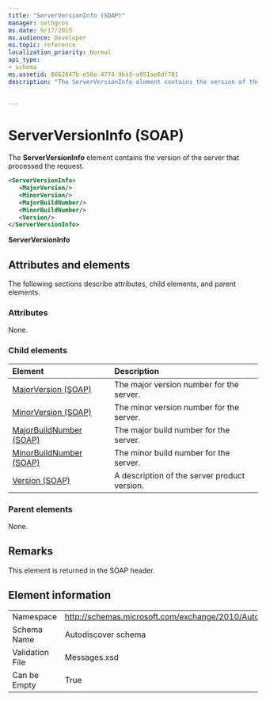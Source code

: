 ```yaml
---
title: "ServerVersionInfo (SOAP)"
manager: sethgros
ms.date: 9/17/2015
ms.audience: Developer
ms.topic: reference
localization_priority: Normal
api_type:
- schema
ms.assetid: 8662647b-e50a-4774-9ba3-a951ae6df781
description: "The ServerVersionInfo element contains the version of the server that processed the request."
 
 
---
```


# ServerVersionInfo (SOAP)

The **ServerVersionInfo** element contains the version of the server that processed the request. 
  
```XML
<ServerVersionInfo>
   <MajorVersion/>
   <MinorVersion/>
   <MajorBuildNumber/>
   <MinorBuildNumber/>
   <Version/>
</ServerVersionInfo>
```

 **ServerVersionInfo**
## Attributes and elements

The following sections describe attributes, child elements, and parent elements.
  
### Attributes

None.
  
### Child elements

|**Element**|**Description**|
|:-----|:-----|
|[MajorVersion (SOAP)](majorversion-soap.md) <br/> |The major version number for the server.  <br/> |
|[MinorVersion (SOAP)](minorversion-soap.md) <br/> |The minor version number for the server.  <br/> |
|[MajorBuildNumber (SOAP)](majorbuildnumber-soap.md) <br/> |The major build number for the server.  <br/> |
|[MinorBuildNumber (SOAP)](minorbuildnumber-soap.md) <br/> |The minor build number for the server.  <br/> |
|[Version (SOAP)](version-soap.md) <br/> |A description of the server product version.  <br/> |
   
### Parent elements

None.
  
## Remarks

This element is returned in the SOAP header.
  
## Element information

|||
|:-----|:-----|
|Namespace  <br/> |http://schemas.microsoft.com/exchange/2010/Autodiscover  <br/> |
|Schema Name  <br/> |Autodiscover schema  <br/> |
|Validation File  <br/> |Messages.xsd  <br/> |
|Can be Empty  <br/> |True  <br/> |
   

